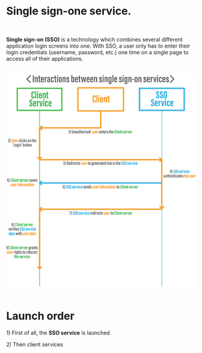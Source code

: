 <h1> Single sign-one service. </h1>
<br>
<p> 
  <b>Single sign-on (SSO)</b> is a technology which combines several different application login screens into one. With SSO, a user only has to enter their login credentials (username, password, etc.) one time on a single page to access all of their applications.
</p>
<br>
<img src='https://github.com/anmrez/anmrez/blob/main/pet-sso/schema-1.png?raw=true' />

<br>
<br>
<h1> Launch order </h1>
<p> 1) First of all, the <b>SSO service</b> is launched </p> 
<p> 2) Then client services </p> 